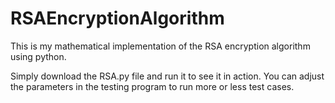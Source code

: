 ﻿# RSAEncryptionAlgorithm
This is my mathematical implementation of the RSA encryption algorithm using python.  
  
Simply download the RSA.py file and run it to see it in action. You can adjust the parameters in the testing program to run more or less test cases.  
